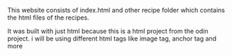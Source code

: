 This website consists of index.html and other recipe folder which contains the html files of the recipes.


It was  built with just html because this is a html project from the odin project.
i will be using different html tags like image tag, anchor tag and more